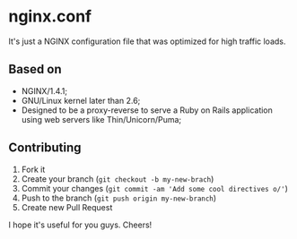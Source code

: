 nginx.conf
==========

It's just a NGINX configuration file that was optimized for high traffic loads.

## Based on

* NGINX/1.4.1;
* GNU/Linux kernel later than 2.6;
* Designed to be a proxy-reverse to serve a Ruby on Rails application using web servers like Thin/Unicorn/Puma;


## Contributing

1. Fork it
2. Create your branch (`git checkout -b my-new-brach`)
3. Commit your changes (`git commit -am 'Add some cool directives o/'`)
4. Push to the branch (`git push origin my-new-branch`)
5. Create new Pull Request

I hope it's useful for you guys. Cheers!